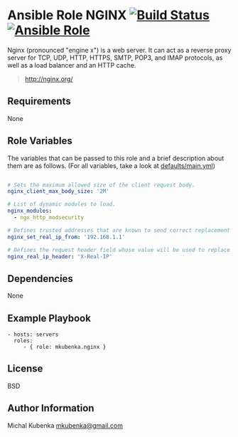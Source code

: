 # Ansible Role NGINX [![Build Status](https://travis-ci.org/mkubenka/ansible-role-nginx.svg?branch=master)](https://travis-ci.org/mkubenka/ansible-role-nginx) [![Ansible Role](https://img.shields.io/ansible/role/11385.svg?maxAge=2592000)](https://galaxy.ansible.com/mkubenka/nginx/)

Nginx (pronounced "engine x") is a web server. It can act as a reverse proxy server for TCP, UDP, HTTP, HTTPS, SMTP, POP3, and IMAP protocols, as well as a load balancer and an HTTP cache.

> http://nginx.org/

## Requirements

None

## Role Variables

The variables that can be passed to this role and a brief description about
them are as follows. (For all variables, take a look at [defaults/main.yml](defaults/main.yml))

```yaml

# Sets the maximum allowed size of the client request body.
nginx_client_max_body_size: '2M'

# List of dynamic modules to load.
nginx_modules: 
  - ngx_http_modsecurity

# Defines trusted addresses that are known to send correct replacement addresses.
nginx_set_real_ip_from: '192.168.1.1'

# Defines the request header field whose value will be used to replace the client address.
nginx_real_ip_header: 'X-Real-IP'

```

## Dependencies

None

## Example Playbook

    - hosts: servers
      roles:
         - { role: mkubenka.nginx }

## License

BSD

## Author Information

Michal Kubenka <mkubenka@gmail.com>

